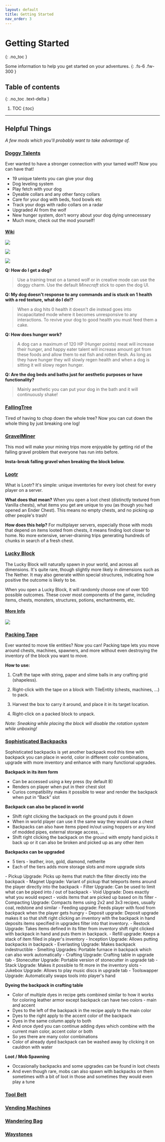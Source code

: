 ```yaml
---
layout: default
title: Getting Started
nav_order: 3
---
```


# Getting Started
{: .no_toc }

Some information to help you get started on your adventures.
{: .fs-6 .fw-300 }

## Table of contents
{: .no_toc .text-delta }

1. TOC
{:toc}

---

## Helpful Things

*A few mods which you'll probably want to take advantage of.*

### [Doggy Talents](https://www.curseforge.com/minecraft/mc-mods/doggy-talents)

Ever wanted to have a stronger connection with your tamed wolf? Now you can have that!

- 19 unique talents you can give your dog
- Dog leveling system
- Play fetch with your dog
- Dyeable collars and any other fancy collars
- Care for your dog with beds, food bowls etc
- Track your dogs with radio collars on a radar
- Upgraded AI from the wolf
- New hunger system, don't worry about your dog dying unnecessary
- Much more, check out the mod yourself!

#### [Wiki](https://github.com/percivalalb/DoggyTalents/wiki)

![](../docs/assets/dogui.png)

![](../docs/assets/dogitems.png)

![](../docs/assets/dogexample.png)

**Q: How do I get a dog?**

> Use a training treat on a tamed wolf or in creative mode can use the doggy charm. Use the default *Minecraft* stick to open the dog UI.

**Q: My dog doesn't response to any commands and is stuck on 1 health with a red texture, what do I do!?**

> When a dog hits 0 health it doesn't die instead goes into incapacitated mode where it becomes unresponsive to any interactions. To revive your dog to good health you must feed them a cake.

**Q: How does hunger work?**

> A dog can a maximum of 120 HP (Hunger points) meat will increase their hunger, and happy eater talent will increase amount got from these foods and allow them to eat fish and rotten flesh. As long as they have hunger they will slowly regen health and when a dog is sitting it will slowy regen hunger.

**Q: Are the dog beds and baths just for aesthetic purposes or have functionality?**

> Mainly aesthetic you can put your dog in the bath and it will continuously shake!

### [FallingTree](https://www.curseforge.com/minecraft/mc-mods/falling-tree)

Tired of having to chop down the whole tree? Now you can cut down the whole thing by just breaking one log!

### [GravelMiner](https://www.curseforge.com/minecraft/mc-mods/gravelminer)

This mod will make your mining trips more enjoyable by getting rid of the falling gravel problem that everyone has run into before.

**Insta-break falling gravel when breaking the block below.**

### [Lootr](https://www.curseforge.com/minecraft/mc-mods/lootr)

What is Lootr? It's simple: unique inventories for every loot chest for every player on a server.

**What does that mean?** When you open a loot chest (distinctly textured from Vanilla chests), what items you get are unique to you (as though you had opened an Ender Chest). This means no empty chests, and no picking up other people's trash!

**How does this help?** For multiplayer servers, especially those with mods that depend on items looted from chests, it means finding loot closer to home. No more extensive, server-draining trips generating hundreds of chunks in search of a fresh chest.

### [Lucky Block](https://www.curseforge.com/minecraft/mc-mods/lucky-block)

The Lucky Block will naturally spawn in your world, and across all dimensions. It's quite rare, though slightly more likely in dimensions such as The Nether. It may also generate within special structures, indicating how positive the outcome is likely to be.

When you open a Lucky Block, it will randomly choose one of over 100 possible outcomes. These cover most components of the game, including items, chests, monsters, structures, potions, enchantments, etc.

#### [More Info](https://www.luckyblockmod.com/info/)

![](../docs/assets/luckyblock.png)

### [Packing Tape](https://www.curseforge.com/minecraft/mc-mods/packing-tape)

Ever wanted to move tile entities? Now you can! Packing tape lets you move around chests, machines, spawners, and more without even destroying the inventory of the block you want to move.

**How to use:**

1. Craft the tape with string, paper and slime balls in any crafting grid (shapeless).

2. Right-click with the tape on a block with TileEntity (chests, machines, ...) to pack.

3. Harvest the box to carry it around, and place it in its target location.

4. Right-click on a packed block to unpack.

*Note: Sneaking while placing the block will disable the rotation system while unboxing!*

### [Sophisticated Backpacks](https://www.curseforge.com/minecraft/mc-mods/sophisticated-backpacks)

Sophisticated backpacks is yet another backpack mod this time with backpack you can place in world, color in different color combinations, upgrade with more inventory and enhance with many functional upgrades.

**Backpack in its item form**

- Can be accessed using a key press (by default B)
- Renders on player when put in their chest slot
- Curios compatibility makes it possible to wear and render the backpack when put in “Back” slot

**Backpack can also be placed in world**

- Shift right clicking the backpack on the ground puts it down
- When in world player can use it the same way they would use a chest
- Backpacks can also have items piped in/out using hoppers or any kind of modded pipes, external storage access, …
- Shift right clicking the backpack on the ground with empty hand picks it back up or it can also be broken and picked up as any other item
  
**Backpacks can be upgraded**

- 5 tiers - leather, iron, gold, diamond, netherite
- Each of the tiers adds more storage slots and more upgrade slots
  
<div class="code-example" markdown="1">
- Pickup Upgrade: Picks up items that match the filter directly into the backpack
- Magnet Upgrade: Variant of pickup that teleports items around the player directly into the backpack
- Filter Upgrade: Can be used to limit what can be piped into / out of backpack
- Void Upgrade: Does exactly what you would expect - voids items that are picked up based on its filter
- Compacting Upgrade: Compacts items using 2x2 and 3x3 recipes, usually coal, redstone and similar
- Feeding upgrade: Feeds player with food from backpack when the player gets hungry
- Deposit upgrade: Deposit upgrade makes it so that shift right clicking an inventory with the backpack in hand deposits items specified in upgrades filter into that inventory.
- Restock Upgrade: Takes items defined in its filter from inventory shift right clicked with backpack in hand and puts them in backpack.
- Refill upgrade: Keeps a stack of item filled in player's inventory
-  Inception Upgrade: Allows putting backpacks in backpack
-  Everlasting Upgrade: Makes backpack indestructible
-  Smelting Upgrades: Portable furnace in backpack which can also work automatically
-  Crafting Upgrade: Crafting table in upgrade tab
-  Stonecutter Upgrade: Portable version of stonecutter in upgrade tab
-  Stack Upgrade: Makes it possible to fit more in the inventory slots
-  Jukebox Upgrade: Allows to play music discs in upgrade tab
-  Toolswapper Upgrade: Automatically swaps tools into player's hand
</div>

**Dyeing the backpack in crafting table**

- Color of multiple dyes in recipe gets combined similar to how it works for coloring leather armor except backpack can have two colors - main and accent
- Dyes to the left of the backpack in the recipe apply to the main color
- Dyes to the right apply to the accent color of the backpack
- Dyes in the same column apply to both
- And once dyed you can continue adding dyes which combine with the current main color, accent color or both
- So yes there are many color combinations
- Color of already dyed backpack can be washed away by clicking it on cauldron with water

**Loot / Mob Spawning**

- Occasionally backpacks and some upgrades can be found in loot chests
- And even though rare, mobs can also spawn with backpacks on them sometimes with a bit of loot in those and sometimes they would even play a tune

### [Tool Belt](https://www.curseforge.com/minecraft/mc-mods/tool-belt)



### [Vending Machines](https://www.curseforge.com/minecraft/mc-mods/vending-machine)



### [Wandering Bag](https://www.curseforge.com/minecraft/mc-mods/wandering-bag)



### [Waystones](https://www.curseforge.com/minecraft/mc-mods/waystones)

